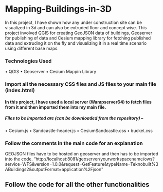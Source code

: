 # Mapping-Buildings-in-3D
In this project, I have shown how any under construction site can be visualized in 3d and can also be extruded floor and concept wise. This project involved QGIS for creating GeoJSON data of buildings, Geoserver for publishing of data and Cesium mapping library for fetching published data and extruding it on the fly and visualizing it in a real time scenario using different base maps
### Technologies Used
•	QGIS
•	Geoserver
•	Cesium Mappin Library

### Import all the necessary CSS files and JS files to your main file (index.html)
#### In this project, I have used a local server (Wampserver64) to fetch files from it and then imported them into my main file.
##### Files to be imported are (can be downloaded from the repository) –
•	Cesium.js
•	Sandcastle-header.js
•	CesiumSandcastle.css
•	bucket.css

### Follow the comments in the main code for an explanation
GEOJSON files have to be hosted on geoserver and then has to be imported into the code.
“http://localhost:8081/geoserver/yourworkspacename/ows?service=WFS&version=1.0.0&request=GetFeature&typeName=Teknobuilt%3ABuildings2&outputFormat=application%2Fjson"

## Follow the code for all the other functionalities


